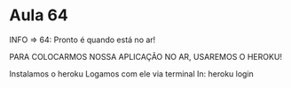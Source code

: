 # Aula 64

INFO =>  64: Pronto é quando está no ar!

PARA COLOCARMOS NOSSA APLICAÇÃO NO AR, USAREMOS O HEROKU!

Instalamos o heroku
Logamos com ele via terminal
    In: heroku login
